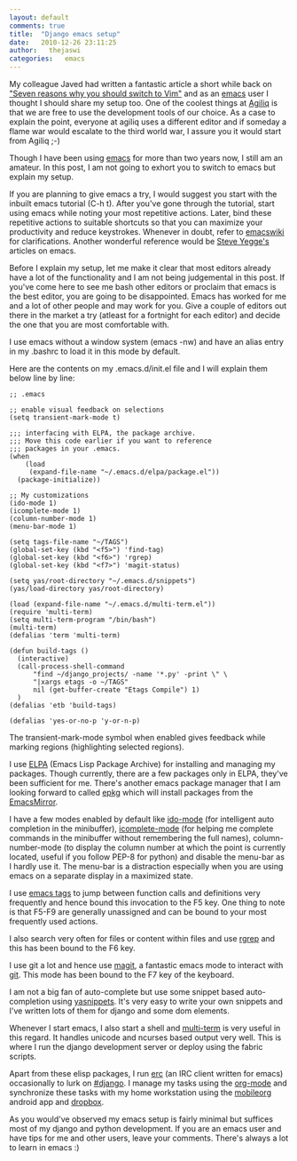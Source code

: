 ```yaml
---
layout: default
comments: true
title:  "Django emacs setup"
date:   2010-12-26 23:11:25
author:   thejaswi
categories:   emacs
---
```


My colleague Javed had written a fantastic article a short while back on
[\"Seven reasons why you should switch to
Vim\"](http://agiliq.com/blog/2010/11/seven-reasons-why-you-should-switch-to-vim-for-dja/)
and as an [emacs](http://en.wikipedia.org/wiki/emacs) user I thought I
should share my setup too. One of the coolest things at
[Agiliq](http://agiliq.com/) is that we are free to use the development
tools of our choice. As a case to explain the point, everyone at agiliq
uses a different editor and if someday a flame war would escalate to the
third world war, I assure you it would start from Agiliq ;-)

Though I have been using [emacs](http://en.wikipedia.org/wiki/emacs) for
more than two years now, I still am an amateur. In this post, I am not
going to exhort you to switch to emacs but explain my setup.

If you are planning to give emacs a try, I would suggest you start with
the inbuilt emacs tutorial (C-h t). After you\'ve gone through the
tutorial, start using emacs while noting your most repetitive actions.
Later, bind these repetitive actions to suitable shortcuts so that you
can maximize your productivity and reduce keystrokes. Whenever in doubt,
refer to [emacswiki](http://emacswiki.org) for clarifications. Another
wonderful reference would be [Steve
Yegge\'s](http://duckduckgo.com/?q=steve+yegge+emacs) articles on emacs.

Before I explain my setup, let me make it clear that most editors
already have a lot of the functionality and I am not being judgemental
in this post. If you\'ve come here to see me bash other editors or
proclaim that emacs is the best editor, you are going to be
disappointed. Emacs has worked for me and a lot of other people and may
work for you. Give a couple of editors out there in the market a try
(atleast for a fortnight for each editor) and decide the one that you
are most comfortable with.

I use emacs without a window system (emacs -nw) and have an alias entry
in my .bashrc to load it in this mode by default.

Here are the contents on my .emacs.d/init.el file and I will explain
them below line by line:

    ;; .emacs

    ;; enable visual feedback on selections
    (setq transient-mark-mode t)

    ;;; interfacing with ELPA, the package archive.
    ;;; Move this code earlier if you want to reference
    ;;; packages in your .emacs.
    (when
        (load
         (expand-file-name "~/.emacs.d/elpa/package.el"))
      (package-initialize))

    ;; My customizations
    (ido-mode 1)
    (icomplete-mode 1)
    (column-number-mode 1)
    (menu-bar-mode 1)

    (setq tags-file-name "~/TAGS")
    (global-set-key (kbd "<f5>") 'find-tag)
    (global-set-key (kbd "<f6>") 'rgrep)
    (global-set-key (kbd "<f7>") 'magit-status)

    (setq yas/root-directory "~/.emacs.d/snippets")
    (yas/load-directory yas/root-directory)

    (load (expand-file-name "~/.emacs.d/multi-term.el"))
    (require 'multi-term)
    (setq multi-term-program "/bin/bash")
    (multi-term)
    (defalias 'term 'multi-term)

    (defun build-tags ()
      (interactive)
      (call-process-shell-command
          "find ~/django_projects/ -name '*.py' -print \" \
          "|xargs etags -o ~/TAGS"
          nil (get-buffer-create "Etags Compile") 1)
      )
    (defalias 'etb 'build-tags)

    (defalias 'yes-or-no-p 'y-or-n-p)

The transient-mark-mode symbol when enabled gives feedback while marking
regions (highlighting selected regions).

I use [ELPA](http://tromey.com/elpa/) (Emacs Lisp Package Archive) for
installing and managing my packages. Though currently, there are a few
packages only in ELPA, they\'ve been sufficient for me. There\'s another
emacs package manager that I am looking forward to called
[epkg](https://github.com/emacsmirror/epkg) which will install packages
from the [EmacsMirror](https://github.com/emacsmirror).

I have a few modes enabled by default like
[ido-mode](http://www.emacswiki.org/emacs/InteractivelyDoThings) (for
intelligent auto completion in the minibuffer),
[icomplete-mode](http://www.emacswiki.org/emacs/IcompleteMode) (for
helping me complete commands in the minibuffer without remembering the
full names), column-number-mode (to display the column number at which
the point is currently located, useful if you follow PEP-8 for python)
and disable the menu-bar as I hardly use it. The menu-bar is a
distraction especially when you are using emacs on a separate display in
a maximized state.

I use [emacs tags](http://www.emacswiki.org/emacs/EmacsTags) to jump
between function calls and definitions very frequently and hence bound
this invocation to the F5 key. One thing to note is that F5-F9 are
generally unassigned and can be bound to your most frequently used
actions.

I also search very often for files or content within files and use
[rgrep](http://www.emacswiki.org/emacs/GrepMode) and this has been bound
to the F6 key.

I use git a lot and hence use
[magit](http://www.emacswiki.org/emacs/Magit), a fantastic emacs mode to
interact with [git](http://git-scm.com). This mode has been bound to the
F7 key of the keyboard.

I am not a big fan of auto-complete but use some snippet based
auto-completion using [yasnippets](http://code.google.com/p/yasnippet/).
It\'s very easy to write your own snippets and I\'ve written lots of
them for django and some dom elements.

Whenever I start emacs, I also start a shell and
[multi-term](http://www.emacswiki.org/emacs/download/multi-term.el) is
very useful in this regard. It handles unicode and ncurses based output
very well. This is where I run the django development server or deploy
using the fabric scripts.

Apart from these elisp packages, I run
[erc](http://www.emacswiki.org/emacs/ERC) (an IRC client written for
emacs) occasionally to lurk on
[\#django](irc://irc.freenode.net/django). I manage my tasks using the
[org-mode](http://orgmode.org/org.html) and synchronize these tasks with
my home workstation using the [mobileorg](http://mobileorg.ncogni.to/)
android app and [dropbox](http://www.dropbox.com).

As you would\'ve observed my emacs setup is fairly minimal but suffices
most of my django and python development. If you are an emacs user and
have tips for me and other users, leave your comments. There\'s always a
lot to learn in emacs :)
